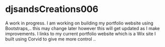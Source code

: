 # djsandsCreations006
A work in progress. I am working on building my portfolio website using Bootstraps,.. this may change later however this will get updated as I make improvements. I links to my current portfolio website which is a Wix site I built using Corvid to give me more control ..
